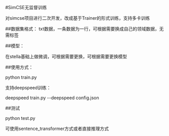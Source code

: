 #SimCSE无监督训练

对simcse项目进行二次开发，改成基于Trainer的形式训练，支持多卡训练

##数据集格式：
txt数据，一条数据为一行，可根据需要换成自己的领域数据，无需标签

##模型：

在stella基础上做微调，可根据需要更换，可根据需要更换模型

##使用方式：

python train.py

支持deepspeed训练：

deepspeed train.py --deepspeed config.json

##测试

python test.py

可使用sentence_transformer方式或者直接推理方式
